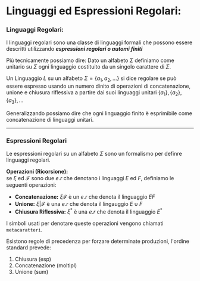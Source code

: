 # Linguaggi ed Espressioni Regolari: 

### Linguaggi Regolari: 
I linguaggi regolari sono una classe di linguaggi formali che possono essere descritti utilizzando **_espressioni regolari o automi finiti_**

Più tecnicamente possiamo dire: 
Dato un alfabeto $\Sigma$ definiamo come unitario su $\Sigma$ ogni linguaggio costituito da un singolo carattere di $\Sigma$.  

Un Linguaggio $L$ su un alfabeto $\Sigma=\{a_1,a_2,...\}$ si dice regolare se può essere espresso usando un numero dinito di operazioni di concatenazione, unione e chiusura riflessiva a partire dai suoi linguaggi unitari $\{a_1\}, \{a_2\}, \{a_3\}, ...$   

Generalizzando possiamo dire che ogni linguaggio finito è esprimibile come concatenazione di linguaggi unitari.  

---

### Espressioni Regolari
Le espressioni regolari su un alfabeto $\Sigma$ sono un formalismo per definre linguaggi regolari.  


**Operazioni (Ricorsione):**  
se $\xi$ ed $\mathcal{F}$ sono due $e.r$ che denotano i linguaggi $E$ ed $F$, definiamo le seguenti operazioni:
- **Concatenazione:** $\xi\mathcal{F}$ è un $e.r$ che denota il linguaggio $EF$
- **Unione:** $\xi|\mathcal{F}$ è una $e.r$ che denota il lingauggio $E \cup F$
- **Chiusura Riflessiva:** ${\xi}^*$ è una $e.r$ che denota il linguaggio $E^*$

I simboli usati per denotare queste operazioni vengono chiamati `metacaratteri`.  

Esistono regole di precedenza per forzare determinate produzioni, l'ordine standard prevede:
1. Chiusura (esp)
2. Concatenazione (moltipl) 
3. Unione (sum)



